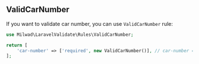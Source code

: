 ## ValidCarNumber

If you want to validate car number, you can use `ValidCarNumber` rule:

```php
use Milwad\LaravelValidate\Rules\ValidCarNumber;

return [
    'car-number' => ['required', new ValidCarNumber()], // car-number => KA01AB1234
];
```
